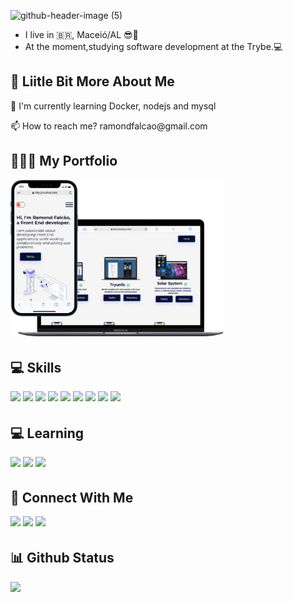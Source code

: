 
![github-header-image (5)](https://user-images.githubusercontent.com/78918784/170829950-5824be23-5026-407e-b8ce-0bcff6022711.png)


- I live in :brazil:, Maceió/AL :sunglasses::sunrise:
- At the moment,studying software development at the Trybe.:computer:

## 💫 Liitle Bit More About Me
<p>🌱 I'm currently learning Docker, nodejs and mysql</p>
<p>📫 How to reach me? ramondfalcao@gmail.com</p>

## 👨🏻‍💻 My Portfolio

<a href="https://ramondfalcao.github.io/portifolio/"><img style="margin-bottom: 4px;" height="250px" src="./img/portfolio.svg"></img></a>

## 💻 Skills
<p>
<img src="https://img.shields.io/badge/javascript-%23323330.svg?style=for-the-badge&logo=javascript&logoColor=%23F7DF1E" style="margin-bottom: 4px;" height="30px">
<img src="https://img.shields.io/badge/html5-%23E34F26.svg?style=for-the-badge&logo=html5&logoColor=white" style="margin-bottom: 4px;" height="30px">
<img src="https://img.shields.io/badge/css3-%231572B6.svg?style=for-the-badge&logo=css3&logoColor=white" style="margin-bottom: 4px;" height="30px">
<img src="https://img.shields.io/badge/bootstrap-%23563D7C.svg?style=for-the-badge&logo=bootstrap&logoColor=white" style="margin-bottom: 4px;" height="30px">
<img src="https://img.shields.io/badge/react-%2320232a.svg?style=for-the-badge&logo=react&logoColor=%2361DAFB" style="margin-bottom: 4px;" height="30px">
<img src="https://img.shields.io/badge/Redux-593D88?style=for-the-badge&logo=redux&logoColor=white" style="margin-bottom: 4px;" height="30px">  
<img src="https://img.shields.io/badge/git-%23F05033.svg?style=for-the-badge&logo=git&logoColor=white" style="margin-bottom: 4px;" height="30px">
<img src="https://img.shields.io/badge/Linux-FCC624?style=for-the-badge&logo=linux&logoColor=black" style="margin-bottom: 4px;" height="30px">
<img src="https://img.shields.io/badge/Jest-C21325?style=for-the-badge&logo=jest&logoColor=white" style="margin-bottom: 4px;" height="30px">
</p>

## 💻 Learning
<p align="left">
  <img src="https://img.shields.io/badge/MySQL-005C84?style=for-the-badge&logo=mysql&logoColor=white" style="margin-bottom: 4px;" height="30px">
  <img src="https://img.shields.io/badge/Node.js-339933?style=for-the-badge&logo=nodedotjs&logoColor=white" style="margin-bottom: 4px;" height="30px">
  <img src="https://img.shields.io/badge/Docker-2CA5E0?style=for-the-badge&logo=docker&logoColor=white" style="margin-bottom: 4px;" height="30px">
</p>                  

## 👥 Connect With Me
<p>
<a href = "mailto:ramondfalcao@gmail.com"><img src="https://img.shields.io/badge/-Gmail-%23333?style=for-the-badge&logo=gmail&logoColor=white" target="_blank"  style="margin-bottom: 4px;" height="30px"></a>  
<a href="https://www.linkedin.com/in/ramond-falcao/"><img src="https://img.shields.io/badge/linkedin-%230077B5.svg?style=for-the-badge&logo=linkedin&logoColor=white" style="margin-bottom: 4px;" height="30px" target="_blank"></a>
<a href="https://www.hackerrank.com/ramondfalcao"><img src="https://img.shields.io/badge/-Hackerrank-2EC866?style=for-the-badge&logo=HackerRank&logoColor=white" style="margin-bottom: 4px;" height="30px" target="_blank"></a>
</p>

## 📊 Github Status

<p><img src="https://github-readme-stats.vercel.app/api/top-langs/?username=ramondfalcao&layout=compact"><p>
